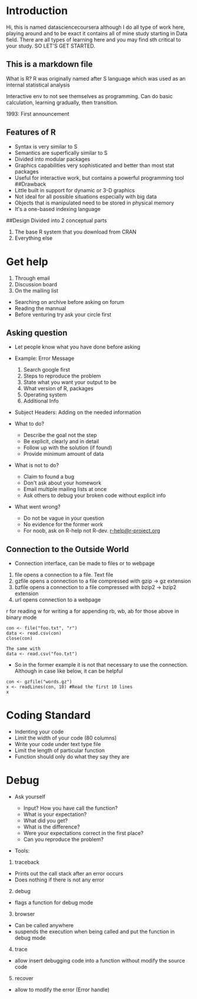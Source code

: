 # Introduction
Hi, this is named datasciencecoursera although I do all type of work here, playing around and to be exact it contains all of mine study starting in Data field. 
There are all types of  learning here and you may find sth critical to your study. SO LET'S GET STARTED.
## This is a markdown file
What is R?
R was originally named after S language which was used as an internal statistical analysis

Interactive env to not see themselves as programming. Can do basic calculation, learning gradually, then transition.

1993: First announcement

## Features of R
- Syntax is very similar to S
- Semantics are superfically similar to S
- Divided into modular packages
- Graphics capabilities very sophisticated and better than most stat packages
- Useful for interactive work, but contains a powerful programming tool 
##Drawback
- Little built in support for dynamic or 3-D graphics 
- Not ideal for all possible situations especially with big data
- Objects that is manipulated need to be stored in physical memory
- It's a one-based indexing language

##Design
Divided into 2 conceptual parts
1. The base R system that you download from CRAN
2. Everything else

# Get help
1. Through email
2. Discussion board
3. On the mailing list

- Searching on archive before asking on forum 
- Reading the mannual
- Before venturing try ask your circle first

## Asking question
- Let people know what you have done before asking
- Example:
    Error Message
    1. Search google first
    2. Steps to reproduce the problem
    3. State what you want your output to be
    4. What version of R, packages
    5. Operating system
    6. Additional Info 

- Subject Headers: Adding on the needed information
- What to do?
    + Describe the goal not the step
    + Be explicit, clearly and in detail
    + Follow up with the solution (if found)
    + Provide minimum amount of data
- What is not to do?
    + Claim to found a bug
    + Don't ask about your homework
    + Email multiple mailing lists at once
    + Ask others to debug your broken code without explicit info

- What went wrong?
    + Do not be vague in your question
    + No evidence for the former work
    + For noob, ask on R-help not R-dev. r-help@r-project.org


## Connection to the Outside World
- Connection interface, can be made to files or to webpage

1. file opens a connection to a file. Text file
2. gzfile opens a connection to a file compressed with gzip -> gz extension
3. bzfile opens a connection to a file compressed with bzip2 -> bzip2 extension
4. url opens connection to a webpage

r for reading
w for writing
a for appending
rb, wb, ab for those above in binary mode

```{r}
con <- file("foo.txt", "r")
data <- read.csv(con)
close(con)

The same with 
data <- read.csv("foo.txt")
```
- So in the former example it is not that necessary to use the connection. Although in case like below, it can be helpful

```{r}
con <- gzfile("words.gz")
x <- readLines(con, 10) #Read the first 10 lines
x
```

# Coding Standard
- Indenting your code
- Limit the width of your code (80 columns)
- Write your code under text type file
- Limit the length of particular function
- Function should only do what they say they are

# Debug
- Ask yourself
    - Input? How you have call the function?
    - What is your expectation?
    - What did you get?
    - What is the difference?
    - Were your expectations correct in the first place?
    - Can you reproduce the problem?

- Tools:

1. traceback
- Prints out the call stack after an error occurs
- Does nothing if there is not any error
2. debug
- flags a function for debug mode
3. browser
- Can be called anywhere
- suspends the execution when being called and put the function in debug mode
4. trace
- allow insert debugging code into a function without modify the source code
5. recover
- allow to modify the error (Error handle)


